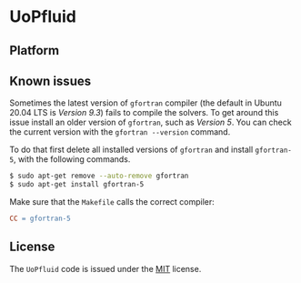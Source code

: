# UoPfluid

## Platform


## Known issues

Sometimes the latest version of `gfortran` compiler (the default in Ubuntu 20.04 LTS is *Version 9.3*) fails to compile the solvers. To get around this issue install an older version of `gfortran`, such as *Version 5*. You can check the current version with the `gfortran --version` command.

To do that first delete all installed versions of `gfortran` and install `gfortran-5`, with the following commands.

```bash
$ sudo apt-get remove --auto-remove gfortran
$ sudo apt-get install gfortran-5
```

Make sure that the `Makefile` calls the correct compiler:

```Makefile
CC = gfortran-5
```

## License
The `UoPfluid` code is issued under the [MIT](https://choosealicense.com/licenses/mit/) license. 